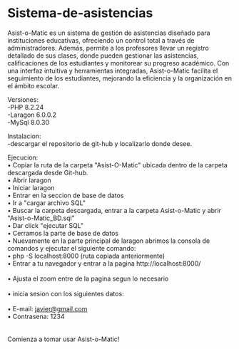 # Sistema-de-asistencias

Asist-o-Matic es un sistema de gestión de asistencias diseñado para instituciones educativas, ofreciendo un control total a través de administradores. Además, permite a los profesores llevar un registro detallado de sus clases, donde pueden gestionar las asistencias, calificaciones de los estudiantes y monitorear su progreso académico. Con una interfaz intuitiva y herramientas integradas, Asist-o-Matic facilita el seguimiento de los estudiantes, mejorando la eficiencia y la organización en el ámbito escolar. <br>

Versiones: <br>
-PHP 8.2.24 <br>
-Laragon 6.0.0.2 <br>
-MySql 8.0.30 <br>

Instalacion:<br>
-descargar el repositorio de git-hub y localizarlo donde desee.<br>

Ejecucion:<br>
• Copiar la ruta de la carpeta "Asist-O-Matic" ubicada dentro de la carpeta descargada desde Git-hub.<br>
• Abrir laragon <br>
• Iniciar laragon <br>
• Entrar en la seccion de base de datos <br>
• Ir a "cargar archivo SQL" <br>
• Buscar la carpeta descargada, entrar a la carpeta Asist-o-Matic y abrir "Asist-o-Matic_BD.sql" <br>
• Dar click "ejecutar SQL" <br>
• Cerramos la parte de base de datos <br>
• Nuevamente en la parte principal de laragon abrimos la consola de comandos y ejecutar el siguiente comando: <br>
• php -S localhost:8000 (ruta copiada anteriormente) <br>
• Entrar a tu navegador y entrar a la pagina http://localhost:8000/<br> <br>
• Ajusta el zoom entre de la pagina segun lo necesario<br> <br>
• inicia sesion con los siguientes datos:<br> <br>
    • E-mail: javier@gmail.com<br>
    • Contrasena: 1234<br> <br> <br>
Comienza a tomar usar Asist-o-Matic!




